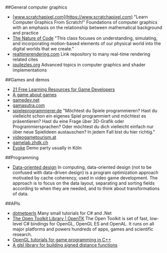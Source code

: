 ##General computer graphics
+ [www.scratchapixel.com](https://www.scratchapixel.com) "Learn Computer Graphics From Scratch!" Foundations of computer graphics with an emphasis on the relationship between mathematical background and practice
+ [The Nature of Code](https://natureofcode.com) "This class focuses on understanding, simulating, and incorporating motion-based elements of our physical world into the digital worlds that we create."
+ [realtimerendering.com](http://www.realtimerendering.com/) Link repository to many real-time rendering related cites
+ [iquilezles.org](http://www.iquilezles.org/) Advanced topics in computer graphics and shader implementations

##Games and demos
+ [21 Free Learning Resources for Game Developers](http://www.gamecareerguide.com/features/1455/21_free_learning_resources_for_.php)
+ [A game about games](http://www.kongregate.com/de/games/pixelate/understanding-games-episode-1)
+ [gamedev.net](https://www.gamedev.net)
+ [gamasutra.com](https://www.gamasutra.com)
+ [spieleprogrammierer.de](https://www.spieleprogrammierer.de/) "Möchtest du Spiele programmieren? Hast du vielleicht schon ein eigenes Spiel programmiert und möchtest es präsentieren? Hast du eine Frage über 3D-Grafik oder Programmiersprachen? Oder möchtest du dich vielleicht einfach nur über neue Spielideen austauschen? In jedem Fall bist du hier richtig."
+ [videogametourism.at](https://videogametourism.at)
+ [gamelab.zhdk.ch](http://gamelab.zhdk.ch/)
+ [Evoke](https://www.evoke.eu) Demo party usually in Köln

##Programming
+ [Data-oriented design](http://www.dataorienteddesign.com/dodmain/dodmain.html) In computing, data-oriented design (not to be confused with data-driven design) is a program optimization approach motivated by cache coherency, used in video game development. The approach is to focus on the data layout, separating and sorting fields according to when they are needed, and to think about transformations of data.

##APIs
+ [dotnetperls](https://www.dotnetperls.com/) Many small tutorials for C# and .Net
+ [The Open Toolkit Library | OpenTK](https://opentk.github.io/) The Open Toolkit is set of fast, low-level C# bindings for OpenGL, OpenGL ES and OpenAL. It runs on all major platforms and powers hundreds of apps, games and scientific research.
+ [OpenGL tutorials for game programming in C++](http://in2gpu.com/category/game-development/)
+ [A glsl library for building signed distance functions](http://mercury.sexy/hg_sdf/)